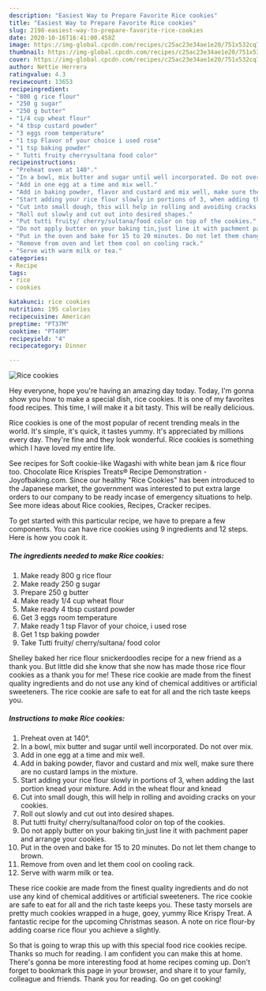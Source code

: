 ```yaml
---
description: "Easiest Way to Prepare Favorite Rice cookies"
title: "Easiest Way to Prepare Favorite Rice cookies"
slug: 2198-easiest-way-to-prepare-favorite-rice-cookies
date: 2020-10-16T16:41:00.458Z
image: https://img-global.cpcdn.com/recipes/c25ac23e34ae1e20/751x532cq70/rice-cookies-recipe-main-photo.jpg
thumbnail: https://img-global.cpcdn.com/recipes/c25ac23e34ae1e20/751x532cq70/rice-cookies-recipe-main-photo.jpg
cover: https://img-global.cpcdn.com/recipes/c25ac23e34ae1e20/751x532cq70/rice-cookies-recipe-main-photo.jpg
author: Nettie Herrera
ratingvalue: 4.3
reviewcount: 13653
recipeingredient:
- "800 g rice flour"
- "250 g sugar"
- "250 g butter"
- "1/4 cup wheat flour"
- "4 tbsp custard powder"
- "3 eggs room temperature"
- "1 tsp Flavor of your choice i used rose"
- "1 tsp baking powder"
- " Tutti fruity cherrysultana food color"
recipeinstructions:
- "Preheat oven at 140°."
- "In a bowl, mix butter and sugar until well incorporated. Do not over mix."
- "Add in one egg at a time and mix well."
- "Add in baking powder, flavor and custard and mix well, make sure there are no custard lamps in the mixture."
- "Start adding your rice flour slowly in portions of 3, when adding the last portion knead your mixture. Add in the wheat flour and knead"
- "Cut into small dough, this will help in rolling and avoiding cracks on your cookies."
- "Roll out slowly and cut out into desired shapes."
- "Put tutti fruity/ cherry/sultana/food color on top of the cookies."
- "Do not apply butter on your baking tin,just line it with pachment paper and arrange your cookies."
- "Put in the oven and bake for 15 to 20 minutes. Do not let them change to brown."
- "Remove from oven and let them cool on cooling rack."
- "Serve with warm milk or tea."
categories:
- Recipe
tags:
- rice
- cookies

katakunci: rice cookies 
nutrition: 195 calories
recipecuisine: American
preptime: "PT37M"
cooktime: "PT40M"
recipeyield: "4"
recipecategory: Dinner

---
```



![Rice cookies](https://img-global.cpcdn.com/recipes/c25ac23e34ae1e20/751x532cq70/rice-cookies-recipe-main-photo.jpg)

Hey everyone, hope you're having an amazing day today. Today, I'm gonna show you how to make a special dish, rice cookies. It is one of my favorites food recipes. This time, I will make it a bit tasty. This will be really delicious.

Rice cookies is one of the most popular of recent trending meals in the world. It's simple, it's quick, it tastes yummy. It's appreciated by millions every day. They're fine and they look wonderful. Rice cookies is something which I have loved my entire life.

See recipes for Soft cookie-like Wagashi with white bean jam &amp; rice flour too. Chocolate Rice Krispies Treats® Recipe Demonstration - Joyofbaking.com. Since our healthy &#34;Rice Cookies&#34; has been introduced to the Japanese market, the government was interested to put extra large orders to our company to be ready incase of emergency situations to help. See more ideas about Rice cookies, Recipes, Cracker recipes.


To get started with this particular recipe, we have to prepare a few components. You can have rice cookies using 9 ingredients and 12 steps. Here is how you cook it.

<!--inarticleads1-->

##### The ingredients needed to make Rice cookies:

1. Make ready 800 g rice flour
1. Make ready 250 g sugar
1. Prepare 250 g butter
1. Make ready 1/4 cup wheat flour
1. Make ready 4 tbsp custard powder
1. Get 3 eggs room temperature
1. Make ready 1 tsp Flavor of your choice, i used rose
1. Get 1 tsp baking powder
1. Take  Tutti fruity/ cherry/sultana/ food color


Shelley baked her rice flour snickerdoodles recipe for a new friend as a thank you. But little did she know that she now has made those rice flour cookies as a thank you for me! These rice cookie are made from the finest quality ingredients and do not use any kind of chemical additives or artificial sweeteners. The rice cookie are safe to eat for all and the rich taste keeps you. 

<!--inarticleads2-->

##### Instructions to make Rice cookies:

1. Preheat oven at 140°.
1. In a bowl, mix butter and sugar until well incorporated. Do not over mix.
1. Add in one egg at a time and mix well.
1. Add in baking powder, flavor and custard and mix well, make sure there are no custard lamps in the mixture.
1. Start adding your rice flour slowly in portions of 3, when adding the last portion knead your mixture. Add in the wheat flour and knead
1. Cut into small dough, this will help in rolling and avoiding cracks on your cookies.
1. Roll out slowly and cut out into desired shapes.
1. Put tutti fruity/ cherry/sultana/food color on top of the cookies.
1. Do not apply butter on your baking tin,just line it with pachment paper and arrange your cookies.
1. Put in the oven and bake for 15 to 20 minutes. Do not let them change to brown.
1. Remove from oven and let them cool on cooling rack.
1. Serve with warm milk or tea.


These rice cookie are made from the finest quality ingredients and do not use any kind of chemical additives or artificial sweeteners. The rice cookie are safe to eat for all and the rich taste keeps you. These tasty morsels are pretty much cookies wrapped in a huge, goey, yummy Rice Krispy Treat. A fantastic recipe for the upcoming Christmas season. A note on rice flour-by adding coarse rice flour you achieve a slightly. 

So that is going to wrap this up with this special food rice cookies recipe. Thanks so much for reading. I am confident you can make this at home. There's gonna be more interesting food at home recipes coming up. Don't forget to bookmark this page in your browser, and share it to your family, colleague and friends. Thank you for reading. Go on get cooking!
